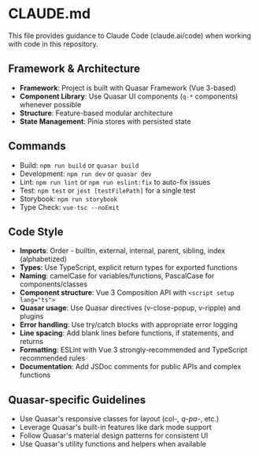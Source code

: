 # CLAUDE.md

This file provides guidance to Claude Code (claude.ai/code) when working with code in this repository.

## Framework & Architecture
- **Framework**: Project is built with Quasar Framework (Vue 3-based)
- **Component Library**: Use Quasar UI components (`q-*` components) whenever possible
- **Structure**: Feature-based modular architecture
- **State Management**: Pinia stores with persisted state

## Commands
- Build: `npm run build` or `quasar build`
- Development: `npm run dev` or `quasar dev`
- Lint: `npm run lint` or `npm run eslint:fix` to auto-fix issues
- Test: `npm test` or `jest [testFilePath]` for a single test
- Storybook: `npm run storybook`
- Type Check: `vue-tsc --noEmit`

## Code Style
- **Imports**: Order - builtin, external, internal, parent, sibling, index (alphabetized)
- **Types**: Use TypeScript, explicit return types for exported functions
- **Naming**: camelCase for variables/functions, PascalCase for components/classes
- **Component structure**: Vue 3 Composition API with `<script setup lang="ts">`
- **Quasar usage**: Use Quasar directives (v-close-popup, v-ripple) and plugins
- **Error handling**: Use try/catch blocks with appropriate error logging
- **Line spacing**: Add blank lines before functions, if statements, and returns
- **Formatting**: ESLint with Vue 3 strongly-recommended and TypeScript recommended rules
- **Documentation**: Add JSDoc comments for public APIs and complex functions

## Quasar-specific Guidelines
- Use Quasar's responsive classes for layout (col-*, q-pa-*, etc.)
- Leverage Quasar's built-in features like dark mode support
- Follow Quasar's material design patterns for consistent UI
- Use Quasar's utility functions and helpers when available